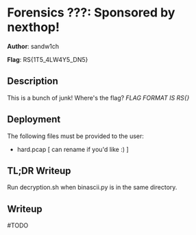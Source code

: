 # Forensics ???: Sponsored by nexthop!
**Author**: sandw1ch

**Flag**: RS{1T5_4LW4Y5_DN5}

## Description
This is a bunch of junk!  Where's the flag?  *FLAG FORMAT IS RS{}*

## Deployment
The following files must be provided to the user:
- hard.pcap [ can rename if you'd like :) ]

## TL;DR Writeup
Run decryption.sh when binascii.py is in the same directory.

## Writeup
#TODO